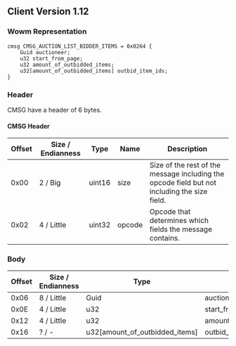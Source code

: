 ## Client Version 1.12

### Wowm Representation
```rust,ignore
cmsg CMSG_AUCTION_LIST_BIDDER_ITEMS = 0x0264 {
    Guid auctioneer;    
    u32 start_from_page;    
    u32 amount_of_outbidded_items;    
    u32[amount_of_outbidded_items] outbid_item_ids;    
}

```
### Header
CMSG have a header of 6 bytes.

#### CMSG Header
| Offset | Size / Endianness | Type   | Name   | Description |
| ------ | ----------------- | ------ | ------ | ----------- |
| 0x00   | 2 / Big           | uint16 | size   | Size of the rest of the message including the opcode field but not including the size field.|
| 0x02   | 4 / Little        | uint32 | opcode | Opcode that determines which fields the message contains.|
### Body
| Offset | Size / Endianness | Type | Name | Description |
| ------ | ----------------- | ---- | ---- | ----------- |
| 0x06 | 8 / Little | Guid | auctioneer |  |
| 0x0E | 4 / Little | u32 | start_from_page |  |
| 0x12 | 4 / Little | u32 | amount_of_outbidded_items |  |
| 0x16 | ? / - | u32[amount_of_outbidded_items] | outbid_item_ids |  |
